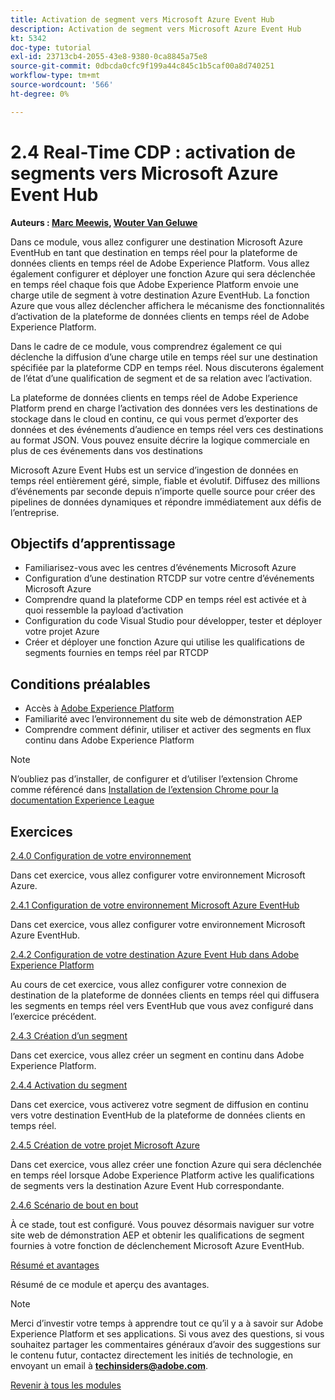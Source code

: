 ```yaml
---
title: Activation de segment vers Microsoft Azure Event Hub
description: Activation de segment vers Microsoft Azure Event Hub
kt: 5342
doc-type: tutorial
exl-id: 23713cb4-2055-43e8-9380-0ca8845a75e8
source-git-commit: 0dbcda0cfc9f199a44c845c1b5caf00a8d740251
workflow-type: tm+mt
source-wordcount: '566'
ht-degree: 0%

---
```


# 2.4 Real-Time CDP : activation de segments vers Microsoft Azure Event Hub

**Auteurs : [Marc Meewis](https://www.linkedin.com/in/marcmeewis/), [Wouter Van Geluwe](https://www.linkedin.com/in/woutervangeluwe/)**

Dans ce module, vous allez configurer une destination Microsoft Azure EventHub en tant que destination en temps réel pour la plateforme de données clients en temps réel de Adobe Experience Platform. Vous allez également configurer et déployer une fonction Azure qui sera déclenchée en temps réel chaque fois que Adobe Experience Platform envoie une charge utile de segment à votre destination Azure EventHub. La fonction Azure que vous allez déclencher affichera le mécanisme des fonctionnalités d’activation de la plateforme de données clients en temps réel de Adobe Experience Platform.

Dans le cadre de ce module, vous comprendrez également ce qui déclenche la diffusion d’une charge utile en temps réel sur une destination spécifiée par la plateforme CDP en temps réel. Nous discuterons également de l’état d’une qualification de segment et de sa relation avec l’activation.

La plateforme de données clients en temps réel de Adobe Experience Platform prend en charge l’activation des données vers les destinations de stockage dans le cloud en continu, ce qui vous permet d’exporter des données et des événements d’audience en temps réel vers ces destinations au format JSON. Vous pouvez ensuite décrire la logique commerciale en plus de ces événements dans vos destinations

Microsoft Azure Event Hubs est un service d’ingestion de données en temps réel entièrement géré, simple, fiable et évolutif. Diffusez des millions d’événements par seconde depuis n’importe quelle source pour créer des pipelines de données dynamiques et répondre immédiatement aux défis de l’entreprise.

## Objectifs d’apprentissage

- Familiarisez-vous avec les centres d’événements Microsoft Azure
- Configuration d’une destination RTCDP sur votre centre d’événements Microsoft Azure
- Comprendre quand la plateforme CDP en temps réel est activée et à quoi ressemble la payload d’activation
- Configuration du code Visual Studio pour développer, tester et déployer votre projet Azure
- Créer et déployer une fonction Azure qui utilise les qualifications de segments fournies en temps réel par RTCDP

## Conditions préalables

- Accès à [Adobe Experience Platform](https://experience.adobe.com/platform)
- Familiarité avec l’environnement du site web de démonstration AEP
- Comprendre comment définir, utiliser et activer des segments en flux continu dans Adobe Experience Platform

>[!NOTE]
>
>N’oubliez pas d’installer, de configurer et d’utiliser l’extension Chrome comme référencé dans [Installation de l’extension Chrome pour la documentation Experience League](../../gettingstarted/gettingstarted/ex1.md)

## Exercices

[2.4.0 Configuration de votre environnement](./ex0.md)

Dans cet exercice, vous allez configurer votre environnement Microsoft Azure.

[2.4.1 Configuration de votre environnement Microsoft Azure EventHub](./ex1.md)

Dans cet exercice, vous allez configurer votre environnement Microsoft Azure EventHub.

[2.4.2 Configuration de votre destination Azure Event Hub dans Adobe Experience Platform](./ex2.md)

Au cours de cet exercice, vous allez configurer votre connexion de destination de la plateforme de données clients en temps réel qui diffusera les segments en temps réel vers EventHub que vous avez configuré dans l’exercice précédent.

[2.4.3 Création d’un segment](./ex3.md)

Dans cet exercice, vous allez créer un segment en continu dans Adobe Experience Platform.

[2.4.4 Activation du segment](./ex4.md)

Dans cet exercice, vous activerez votre segment de diffusion en continu vers votre destination EventHub de la plateforme de données clients en temps réel.

[2.4.5 Création de votre projet Microsoft Azure](./ex5.md)

Dans cet exercice, vous allez créer une fonction Azure qui sera déclenchée en temps réel lorsque Adobe Experience Platform active les qualifications de segments vers la destination Azure Event Hub correspondante.

[2.4.6 Scénario de bout en bout](./ex6.md)

À ce stade, tout est configuré. Vous pouvez désormais naviguer sur votre site web de démonstration AEP et obtenir les qualifications de segment fournies à votre fonction de déclenchement Microsoft Azure EventHub.

[Résumé et avantages](./summary.md)

Résumé de ce module et aperçu des avantages.

>[!NOTE]
>
>Merci d’investir votre temps à apprendre tout ce qu’il y a à savoir sur Adobe Experience Platform et ses applications. Si vous avez des questions, si vous souhaitez partager les commentaires généraux d’avoir des suggestions sur le contenu futur, contactez directement les initiés de technologie, en envoyant un email à **techinsiders@adobe.com**.

[Revenir à tous les modules](../../../overview.md)
